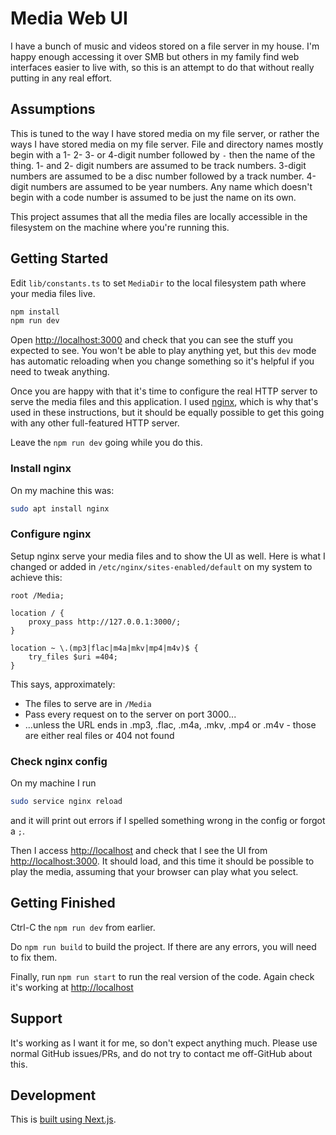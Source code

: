 # Media Web UI

I have a bunch of music and videos stored on a file server in my house. I'm
happy enough accessing it over SMB but others in my family find web interfaces
easier to live with, so this is an attempt to do that without really putting in
any real effort.

## Assumptions

This is tuned to the way I have stored media on my file server, or rather the
ways I have stored media on my file server. File and directory names mostly
begin with a 1- 2- 3- or 4-digit number followed by ` - ` then the name of the
thing. 1- and 2- digit numbers are assumed to be track numbers. 3-digit
numbers are assumed to be a disc number followed by a track number. 4-digit
numbers are assumed to be year numbers. Any name which doesn't begin with a
code number is assumed to be just the name on its own.

This project assumes that all the media files are locally accessible in the
filesystem on the machine where you're running this.

## Getting Started

Edit `lib/constants.ts` to set `MediaDir` to the local filesystem path where
your media files live.

```bash
npm install
npm run dev
```

Open [http://localhost:3000](http://localhost:3000) and check that you can see
the stuff you expected to see. You won't be able to play anything yet, but this
`dev` mode has automatic reloading when you change something so it's helpful
if you need to tweak anything.

Once you are happy with that it's time to configure the real HTTP server to
serve the media files and this application. I used [nginx](https://nginx.org/),
which is why that's used in these instructions, but it should be equally
possible to get this going with any other full-featured HTTP server.

Leave the `npm run dev` going while you do this.

### Install nginx

On my machine this was:
```bash
sudo apt install nginx
```

### Configure nginx

Setup nginx serve your media files and to show the UI as well. Here is what I
changed or added in `/etc/nginx/sites-enabled/default` on my system to achieve
this:

```
root /Media;

location / {
    proxy_pass http://127.0.0.1:3000/;
}

location ~ \.(mp3|flac|m4a|mkv|mp4|m4v)$ {
    try_files $uri =404;
}
```

This says, approximately:
* The files to serve are in `/Media`
* Pass every request on to the server on port 3000...
* ...unless the URL ends in .mp3, .flac, .m4a, .mkv, .mp4 or .m4v - those
  are either real files or 404 not found

### Check nginx config

On my machine I run
```bash
sudo service nginx reload
```
and it will print out errors if I spelled something wrong in the config or
forgot a `;`.

Then I access [http://localhost](http://localhost) and check that I see the UI
from [http://localhost:3000](http://localhost:3000). It should load, and this
time it should be possible to play the media, assuming that your browser can
play what you select.

## Getting Finished

Ctrl-C the `npm run dev` from earlier.

Do `npm run build` to build the project. If there are any errors, you will need
to fix them.

Finally, run `npm run start` to run the real version of the code. Again check
it's working at [http://localhost](http://localhost)

## Support

It's working as I want it for me, so don't expect anything much. Please use
normal GitHub issues/PRs, and do not try to contact me off-GitHub about this.

## Development

This is [built using Next.js](https://nextjs.org/docs).
